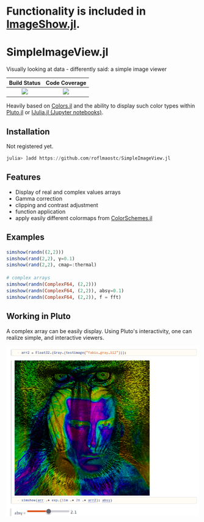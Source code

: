 # Functionality is included in [ImageShow.jl](https://github.com/JuliaImages/ImageShow.jl/pull/56).

# SimpleImageView.jl
Visually looking at data - differently said: a simple image viewer
<br>

| **Build Status**                          | **Code Coverage**               |
|:-----------------------------------------:|:-------------------------------:|
| [![][CI-img]][CI-url] | [![][codecov-img]][codecov-url] |


Heavily based on [Colors.jl](https://github.com/JuliaGraphics/Colors.jl) and the ability to display such color types 
within [Pluto.jl](https://github.com/fonsp/Pluto.jl/) or [IJulia.jl (Jupyter notebooks)](https://github.com/JuliaLang/IJulia.jl).


## Installation
Not registered yet. 
```julia
julia> ]add https://github.com/roflmaostc/SimpleImageView.jl
```


## Features
* Display of real and complex values arrays
* Gamma correction
* clipping and contrast adjustment
* function application
* apply easily different colormaps from [ColorSchemes.jl](https://juliagraphics.github.io/ColorSchemes.jl/stable/catalogue/)

## Examples
```julia
simshow(randn((2,2)))
simshow(rand(2,2), γ=0.1)
simshow(rand(2,2), cmap=:thermal)

# complex arrays
simshow(randn(ComplexF64, (2,2)))
simshow(randn(ComplexF64, (2,2)), absγ=0.1)
simshow(randn(ComplexF64, (2,2)), f = fft)
```


## Working in Pluto
A complex array can be easily display.
Using Pluto's interactivity, one can realize simple, and interactive viewers.

![](docs/assets/complex_arrays_pluto.png)



[codecov-img]: https://codecov.io/gh/roflmaostc/SimpleImageView.jl/branch/main/graph/badge.svg
[codecov-url]: https://codecov.io/gh/roflmaostc/SimpleImageView.jl

[CI-img]: https://github.com/roflmaostc/SimpleImageView.jl/actions/workflows/ci.yml/badge.svg
[CI-url]: https://github.com/roflmaostc/SimpleImageView.jl/actions/workflows/ci.yml
